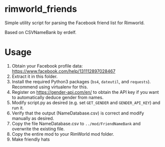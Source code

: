 # rimworld_friends

Simple utility script for parsing the Facebook friend list for Rimworld.

Based on CSVNameBank by erdelf.

# Usage

1. Obtain your Facebook profile data: https://www.facebook.com/help/131112897028467
2. Extract it in this folder.
3. Install the required Python3 packages (`bs4`, `dateutil`, and `requests`). Recommend using virtualenv for this.
4. Register on https://gender-api.com/en/ to obtain the API key if you want to automatically deduce gender from names.
5. Modify script.py as desired (e.g. set `GET_GENDER` and `GENDER_API_KEY`) and run it.
6. Verify that the output (NameDatabase.csv) is correct and modify manually as desired.
7. Copy the file NameDatabase.csv to `../mod/FriendNameBank` and overwrite the existing file.
8. Copy the entire mod to your RimWorld mod folder.
9. Make friendly hats

